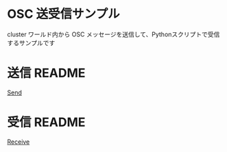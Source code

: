 # OSC 送受信サンプル
cluster ワールド内から OSC メッセージを送信して、Pythonスクリプトで受信するサンプルです

# 送信 README
[Send](./Send/README.md)

# 受信 README
[Receive](./Receive/README.md)

